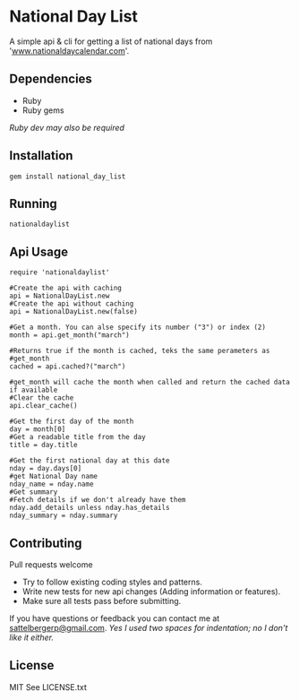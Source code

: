 # National Day List
A simple api & cli for getting a list of national days from 'www.nationaldaycalendar.com'.

## Dependencies
* Ruby
* Ruby gems

*Ruby dev may also be required*

## Installation

	gem install national_day_list

## Running
	nationaldaylist

## Api Usage

	require 'nationaldaylist'

	#Create the api with caching
	api = NationalDayList.new
	#Create the api without caching
	api = NationalDayList.new(false)

	#Get a month. You can alse specify its number ("3") or index (2)
	month = api.get_month("march")

	#Returns true if the month is cached, teks the same perameters as #get_month
	cached = api.cached?("march")

	#get_month will cache the month when called and return the cached data if available
	#Clear the cache
	api.clear_cache()

	#Get the first day of the month
	day = month[0]
	#Get a readable title from the day
	title = day.title

	#Get the first national day at this date
	nday = day.days[0]
	#get National Day name
	nday_name = nday.name
	#Get summary
	#Fetch details if we don't already have them
	nday.add_details unless nday.has_details
	nday_summary = nday.summary

## Contributing
Pull requests welcome
* Try to follow existing coding styles and patterns.
* Write new tests for new api changes (Adding information or features).
* Make sure all tests pass before submitting.

If you have questions or feedback you can contact me at sattelbergerp@gmail.com.
*Yes I used two spaces for indentation; no I don't like it either.*

## License
MIT
See LICENSE.txt
